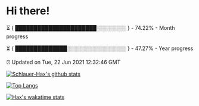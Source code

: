 # Hi there!

⏳ { ██████████████████████░░░░░░░░ } - 74.22% - Month progress

⏳ { ██████████████░░░░░░░░░░░░░░░░ } - 47.27% - Year progress

⏰ Updated on Tue, 22 Jun 2021 12:32:46 GMT


[![Schlauer-Hax's github stats](https://github-readme-stats.vercel.app/api?username=Schlauer-Hax&show_icons=true&theme=dark&count_private=true)](https://github.com/Schlauer-Hax)


[![Top Langs](https://github-readme-stats.vercel.app/api/top-langs/?username=Schlauer-Hax&layout=compact&theme=dark)](https://github.com/Schlauer-Hax?tab=repositories)


[![Hax's wakatime stats](https://github-readme-stats.vercel.app/api/wakatime?username=Hax&theme=dark)](https://wakatime.com/@Hax)

